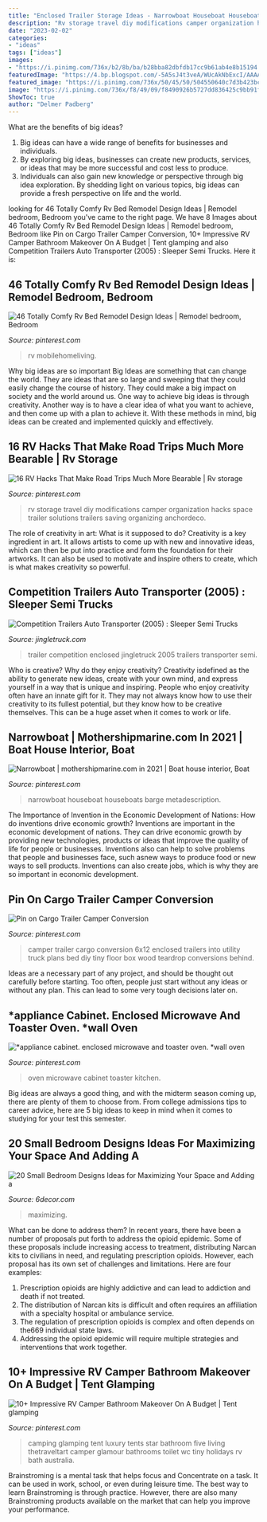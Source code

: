 ```yaml
---
title: "Enclosed Trailer Storage Ideas - Narrowboat Houseboat Houseboats Barge Metadescription"
description: "Rv storage travel diy modifications camper organization hacks space trailer solutions trailers saving organizing anchordeco"
date: "2023-02-02"
categories:
- "ideas"
tags: ["ideas"]
images:
- "https://i.pinimg.com/736x/b2/8b/ba/b28bba82dbfdb17cc9b61ab4e8b15194.jpg"
featuredImage: "https://4.bp.blogspot.com/-5A5sJ4t3veA/WUcAkNbExcI/AAAAAAAAZZk/RQyWPl-KnLwNFuJKPMWh8kIV96wRgiP7wCLcBGAs/s1600/A%2BPlatform%2BBed%2Bwith%2BStorage%2BBelow.jpg"
featured_image: "https://i.pinimg.com/736x/50/45/50/504550640c7d3b423bc5825a33163926.jpg"
image: "https://i.pinimg.com/736x/f8/49/09/f8490926b5727dd836425c9bb91f6d7a.jpg"
ShowToc: true
author: "Delmer Padberg"
---
```



What are the benefits of big ideas?
1. Big ideas can have a wide range of benefits for businesses and individuals. 
2. By exploring big ideas, businesses can create new products, services, or ideas that may be more successful and cost less to produce. 
3. Individuals can also gain new knowledge or perspective through big idea exploration. By shedding light on various topics, big ideas can provide a fresh perspective on life and the world.

	

		
looking for 46 Totally Comfy Rv Bed Remodel Design Ideas | Remodel bedroom, Bedroom you've came to the right page. We have 8 Images about 46 Totally Comfy Rv Bed Remodel Design Ideas | Remodel bedroom, Bedroom like Pin on Cargo Trailer Camper Conversion, 10+ Impressive RV Camper Bathroom Makeover On A Budget | Tent glamping and also Competition Trailers Auto Transporter (2005) : Sleeper Semi Trucks. Here it is:
		
    
## 46 Totally Comfy Rv Bed Remodel Design Ideas | Remodel Bedroom, Bedroom

<img loading=lazy src="https://i.pinimg.com/736x/33/ea/c5/33eac5f53b65f02dafa0608abe31ebfa.jpg" onerror="this.onerror=null;this.src='https://tse3.mm.bing.net/th?id=OIP.6_icFwNNSEj73rRb4cNTQQHaJ3&amp;pid=15.1';" alt="46 Totally Comfy Rv Bed Remodel Design Ideas | Remodel bedroom, Bedroom">

_Source: pinterest.com_

>rv mobilehomeliving. 

	

Why big ideas are so important
Big Ideas are something that can change the world. They are ideas that are so large and sweeping that they could easily change the course of history. They could make a big impact on society and the world around us. One way to achieve big ideas is through creativity. Another way is to have a clear idea of what you want to achieve, and then come up with a plan to achieve it. With these methods in mind, big ideas can be created and implemented quickly and effectively.

    
## 16 RV Hacks That Make Road Trips Much More Bearable | Rv Storage

<img loading=lazy src="https://i.pinimg.com/736x/f8/49/09/f8490926b5727dd836425c9bb91f6d7a.jpg" onerror="this.onerror=null;this.src='https://tse1.mm.bing.net/th?id=OIP.IqvuSeqQFZZfJbDXXEoqogHaLH&amp;pid=15.1';" alt="16 RV Hacks That Make Road Trips Much More Bearable | Rv storage">

_Source: pinterest.com_

>rv storage travel diy modifications camper organization hacks space trailer solutions trailers saving organizing anchordeco. 

	

The role of creativity in art: What is it supposed to do?
Creativity is a key ingredient in art. It allows artists to come up with new and innovative ideas, which can then be put into practice and form the foundation for their artworks. It can also be used to motivate and inspire others to create, which is what makes creativity so powerful.

    
## Competition Trailers Auto Transporter (2005) : Sleeper Semi Trucks

<img loading=lazy src="http://jingletruck.com/img/2005-competition-trailer-53-5-6-car-motorcycle-enclosed-trailer-252449365190-2.jpg" onerror="this.onerror=null;this.src='https://tse3.mm.bing.net/th?id=OIP.1oCuZZiMgz7DSxLa--XxEwHaJ3&amp;pid=15.1';" alt="Competition Trailers Auto Transporter (2005) : Sleeper Semi Trucks">

_Source: jingletruck.com_

>trailer competition enclosed jingletruck 2005 trailers transporter semi. 

	

Who is creative? Why do they enjoy creativity?
Creativity isdefined as the ability to generate new ideas, create with your own mind, and express yourself in a way that is unique and inspiring. People who enjoy creativity often have an innate gift for it. They may not always know how to use their creativity to its fullest potential, but they know how to be creative themselves. This can be a huge asset when it comes to work or life.

    
## Narrowboat | Mothershipmarine.com In 2021 | Boat House Interior, Boat

<img loading=lazy src="https://i.pinimg.com/736x/50/45/50/504550640c7d3b423bc5825a33163926.jpg" onerror="this.onerror=null;this.src='https://tse3.mm.bing.net/th?id=OIP.vfzbdWYU6jlZ-OYqryvHigHaLH&amp;pid=15.1';" alt="Narrowboat | mothershipmarine.com in 2021 | Boat house interior, Boat">

_Source: pinterest.com_

>narrowboat houseboat houseboats barge metadescription. 

	

The Importance of Invention in the Economic Development of Nations: How do inventions drive economic growth?
Inventions are important in the economic development of nations. They can drive economic growth by providing new technologies, products or ideas that improve the quality of life for people or businesses. Inventions also can help to solve problems that people and businesses face, such asnew ways to produce food or new ways to sell products. Inventions can also create jobs, which is why they are so important in economic development.

    
## Pin On Cargo Trailer Camper Conversion

<img loading=lazy src="https://i.pinimg.com/736x/12/8e/06/128e063d3a3c72342e74006a2fc67d73--cargo-trailer-camper-cargo-trailers.jpg" onerror="this.onerror=null;this.src='https://tse4.mm.bing.net/th?id=OIP.gRtJ4X89C2aO_ESc_IZ1zwHaJ3&amp;pid=15.1';" alt="Pin on Cargo Trailer Camper Conversion">

_Source: pinterest.com_

>camper trailer cargo conversion 6x12 enclosed trailers into utility truck plans bed diy tiny floor box wood teardrop conversions behind. 

	

Ideas are a necessary part of any project, and should be thought out carefully before starting. Too often, people just start without any ideas or without any plan. This can lead to some very tough decisions later on.

    
## *appliance Cabinet. Enclosed Microwave And Toaster Oven. *wall Oven

<img loading=lazy src="https://i.pinimg.com/736x/b2/8b/ba/b28bba82dbfdb17cc9b61ab4e8b15194.jpg" onerror="this.onerror=null;this.src='https://tse4.mm.bing.net/th?id=OIP.Fv1C_85jNyZSk5nLFBaSVwHaJ3&amp;pid=15.1';" alt="*appliance cabinet. enclosed microwave and toaster oven. *wall oven">

_Source: pinterest.com_

>oven microwave cabinet toaster kitchen. 

	

Big ideas are always a good thing, and with the midterm season coming up, there are plenty of them to choose from. From college admissions tips to career advice, here are 5 big ideas to keep in mind when it comes to studying for your test this semester.

    
## 20 Small Bedroom Designs Ideas For Maximizing Your Space And Adding A

<img loading=lazy src="https://4.bp.blogspot.com/-5A5sJ4t3veA/WUcAkNbExcI/AAAAAAAAZZk/RQyWPl-KnLwNFuJKPMWh8kIV96wRgiP7wCLcBGAs/s1600/A%2BPlatform%2BBed%2Bwith%2BStorage%2BBelow.jpg" onerror="this.onerror=null;this.src='https://tse2.mm.bing.net/th?id=OIP.QkRPl5FeHz80NDTWxMvS-AHaJ4&amp;pid=15.1';" alt="20 Small Bedroom Designs Ideas for Maximizing Your Space and Adding a">

_Source: 6decor.com_

>maximizing. 

	

What can be done to address them?
In recent years, there have been a number of proposals put forth to address the opioid epidemic. Some of these proposals include increasing access to treatment, distributing Narcan kits to civilians in need, and regulating prescription opioids. However, each proposal has its own set of challenges and limitations. Here are four examples:
1) Prescription opioids are highly addictive and can lead to addiction and death if not treated. 
2) The distribution of Narcan kits is difficult and often requires an affiliation with a specialty hospital or ambulance service. 
3) The regulation of prescription opioids is complex and often depends on the669 individual state laws. 
4) Addressing the opioid epidemic will require multiple strategies and interventions that work together.

    
## 10+ Impressive RV Camper Bathroom Makeover On A Budget | Tent Glamping

<img loading=lazy src="https://i.pinimg.com/736x/68/6d/5c/686d5c920b797726016fdaff9fbafc2c.jpg" onerror="this.onerror=null;this.src='https://tse2.mm.bing.net/th?id=OIP.xhg7RBGfr0F9nQnGVMZSDgHaLD&amp;pid=15.1';" alt="10+ Impressive RV Camper Bathroom Makeover On A Budget | Tent glamping">

_Source: pinterest.com_

>camping glamping tent luxury tents star bathroom five living thetraveltart camper glamour bathrooms toilet wc tiny holidays rv bath australia. 

	

Brainstroming is a mental task that helps focus and Concentrate on a task. It can be used in work, school, or even during leisure time. The best way to learn Brainstroming is through practice. However, there are also many Brainstroming products available on the market that can help you improve your performance.

